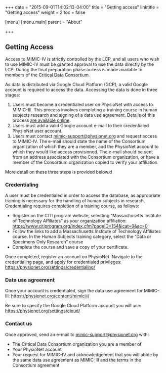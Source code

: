 +++
date = "2015-09-01T14:02:13-04:00"
title = "Getting access"
linktitle = "Getting access"
weight = 2
toc = false

[menu]
  [menu.main]
    parent = "About"

+++

## Getting Access

Access to MIMIC-IV is strictly controlled by the LCP, and all users who wish to use MIMIC-IV must be granted approval to use the data directly by the LCP.
During the final preparation phase access is made available to members of the [Critical Data Consortium](https://clinicaldata.mit.edu/).

As data is distributed via Google Cloud Platform (GCP), a valid Google account is required to access the data. Accessing the data is done in three stages:

1. Users must become a credentialed user on PhysioNet with access to MIMIC-III. This process involves completing a training course in human subjects research and signing of a data use agreement. Details of this process [are available online](https://mimic.physionet.org/gettingstarted/access).
2. Users must add a valid Google account e-mail to their credentialed PhysioNet user account.
3. Users must contact mimic-support@physionet.org and request access to MIMIC-IV. The e-mail should state the name of the Consortium organization of which they are a member, and the PhysioNet account to which they would like access provisioned. The e-mail should be sent from an address associated with the Consortium organization, or have a member of the Consortium organization copied to verify your affiliation.

More detail on these three steps is provided below.d

### Credentialing

A user must be credentialed in order to access the database, as appropriate training is necessary for the handling of human subjects in research.
Credentialing requires completion of a training course, as follows:

- Register on the CITI program website, selecting “Massachusetts Institute of Technology Affiliates” as your organization affiliation: https://www.citiprogram.org/index.cfm?pageID=154&icat=0&ac=0
- Follow the links to add a Massachusetts Institute of Technology Affiliates course. In the Human Subjects training category, select the “Data or Specimens Only Research” course
- Complete the course and save a copy of your certificate.

Once completed, register an account on PhysioNet. Navigate to the credentialing page, and apply for credentialed privileges: https://physionet.org/settings/credentialing/

### Data use agreement

Once your account is credentialed, sign the data use agreement for MIMIC-III: https://physionet.org/content/mimiciii/

Be sure to specify the Google Cloud Platform account you will use: https://physionet.org/settings/cloud/

### Contact us

Once approved, send an e-mail to mimic-support@physionet.org with:

- The Critical Data Consortium organization you are a member of
- Your PhysioNet account
- Your request for MIMIC-IV and acknowledgement that you will abide by the same data use agreement as MIMIC-III and the terms in the Consortium agreement
